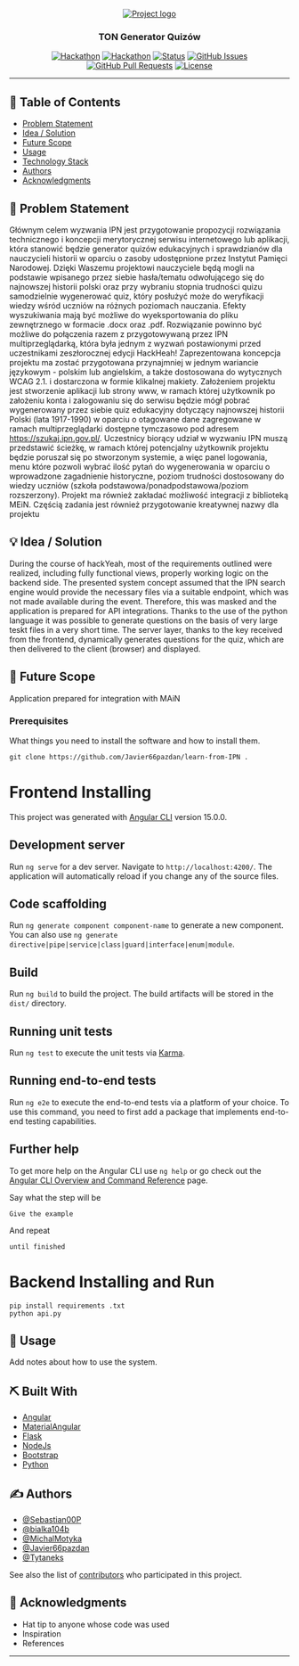<p align="center">
  <a href="" rel="noopener">
 <img src="https://i.imgur.com/AZ2iWek.png" alt="Project logo"></a>
</p>
<h3 align="center">TON Generator Quizów</h3>

<div align="center">

[![Hackathon](https://wsiz.edu.pl/wp-content/uploads/2022/03/PL_main-1.svg)](https://wsiz.edu.pl/wp-content/uploads/2022/03/PL_main-1.svg)
[![Hackathon](https://img.shields.io/badge/hackathon-name-orange.svg)](http://hackathon.url.com)
[![Status](https://img.shields.io/badge/status-active-success.svg)]()
[![GitHub Issues](https://img.shields.io/github/issues/kylelobo/The-Documentation-Compendium.svg)](https://github.com/kylelobo/The-Documentation-Compendium/issues)
[![GitHub Pull Requests](https://img.shields.io/github/issues-pr/kylelobo/The-Documentation-Compendium.svg)](https://github.com/kylelobo/The-Documentation-Compendium/pulls)
[![License](https://img.shields.io/badge/license-MIT-blue.svg)](LICENSE.md)

</div>

---

## 📝 Table of Contents

- [Problem Statement](#problem_statement)
- [Idea / Solution](#idea)
- [Future Scope](#future_scope)
- [Usage](#usage)
- [Technology Stack](#tech_stack)
- [Authors](#authors)
- [Acknowledgments](#acknowledgments)

## 🧐 Problem Statement <a name = "problem_statement"></a>

Głównym celem wyzwania IPN jest przygotowanie propozycji rozwiązania technicznego i
koncepcji merytorycznej serwisu internetowego lub aplikacji, która stanowić będzie
generator quizów edukacyjnych i sprawdzianów dla nauczycieli historii w oparciu o zasoby
udostępnione przez Instytut Pamięci Narodowej.
Dzięki Waszemu projektowi nauczyciele będą mogli na podstawie wpisanego przez siebie
hasła/tematu odwołującego się do najnowszej historii polski oraz przy wybraniu stopnia
trudności quizu samodzielnie wygenerować quiz, który posłużyć może do weryfikacji wiedzy
wśród uczniów na różnych poziomach nauczania. Efekty wyszukiwania mają być możliwe do
wyeksportowania do pliku zewnętrznego w formacie .docx oraz .pdf. Rozwiązanie powinno
być możliwe do połączenia razem z przygotowywaną przez IPN multiprzeglądarką, która
była jednym z wyzwań postawionymi przed uczestnikami zeszłorocznej edycji HackHeah!
Zaprezentowana koncepcja projektu ma zostać przygotowana przynajmniej w jednym
wariancie językowym - polskim lub angielskim, a także dostosowana do wytycznych WCAG
2.1. i dostarczona w formie klikalnej makiety. Założeniem projektu jest stworzenie aplikacji
lub strony www, w ramach której użytkownik po założeniu konta i zalogowaniu się do
serwisu będzie mógł pobrać wygenerowany przez siebie quiz edukacyjny dotyczący
najnowszej historii Polski (lata 1917-1990) w oparciu o otagowane dane zagregowane w
ramach multiprzeglądarki dostępne tymczasowo pod adresem https://szukaj.ipn.gov.pl/.
Uczestnicy biorący udział w wyzwaniu IPN muszą przedstawić ścieżkę, w ramach której
potencjalny użytkownik projektu będzie poruszał się po stworzonym systemie, a więc panel
logowania, menu które pozwoli wybrać ilość pytań do wygenerowania w oparciu o
wprowadzone zagadnienie historyczne, poziom trudności dostosowany do wiedzy uczniów
(szkoła podstawowa/ponadpodstawowa/poziom rozszerzony). Projekt ma również zakładać
możliwość integracji z biblioteką MEiN.
Częścią zadania jest również przygotowanie kreatywnej nazwy dla projektu

## 💡 Idea / Solution <a name = "idea"></a>

During the course of hackYeah, most of the requirements outlined were realized, including fully functional views, properly working logic on the backend side.
The presented system concept assumed that the IPN search engine would provide the necessary files via a suitable endpoint, which was not made available during the event. Therefore, this was masked and the application is prepared for API integrations. Thanks to the use of the python language it was possible to generate questions on the basis of very large teskt files in a very short time.
The server layer, thanks to the key received from the frontend, dynamically generates questions for the quiz, which are then delivered to the client (browser) and displayed.

## 🚀 Future Scope <a name = "future_scope"></a>

Application prepared for integration with MAiN


### Prerequisites

What things you need to install the software and how to install them.

```
git clone https://github.com/Javier66pazdan/learn-from-IPN .
```

# Frontend Installing

This project was generated with [Angular CLI](https://github.com/angular/angular-cli) version 15.0.0.

## Development server

Run `ng serve` for a dev server. Navigate to `http://localhost:4200/`. The application will automatically reload if you change any of the source files.

## Code scaffolding

Run `ng generate component component-name` to generate a new component. You can also use `ng generate directive|pipe|service|class|guard|interface|enum|module`.

## Build

Run `ng build` to build the project. The build artifacts will be stored in the `dist/` directory.

## Running unit tests

Run `ng test` to execute the unit tests via [Karma](https://karma-runner.github.io).

## Running end-to-end tests

Run `ng e2e` to execute the end-to-end tests via a platform of your choice. To use this command, you need to first add a package that implements end-to-end testing capabilities.

## Further help

To get more help on the Angular CLI use `ng help` or go check out the [Angular CLI Overview and Command Reference](https://angular.io/cli) page.

Say what the step will be

```
Give the example
```

And repeat

```
until finished
```

# Backend Installing and Run
```
pip install requirements .txt
python api.py
```

## 🎈 Usage <a name="usage"></a>

Add notes about how to use the system.

## ⛏️ Built With <a name = "tech_stack"></a>

- [Angular](https://angular.io/)
- [MaterialAngular](https://material.angular.io/) 
- [Flask](https://flask.palletsprojects.com/en/2.2.x/) 
- [NodeJs](https://nodejs.org/en/)
- [Bootstrap](https://getbootstrap.com/docs/4.6/getting-started/introduction/)
- [Python](https://www.python.org/)

## ✍️ Authors <a name = "authors"></a>

- [@Sebastian00P](https://github.com/Sebastian00P) 
- [@bialka104b](https://github.com/bialka104b) 
- [@MichalMotyka](https://github.com/MichalMotyka) 
- [@Javier66pazdan](https://github.com/Javier66pazdan) 
- [@Tytaneks](https://github.com/Tytaneks) 

See also the list of [contributors](https://github.com/kylelobo/The-Documentation-Compendium/contributors)
who participated in this project.

## 🎉 Acknowledgments <a name = "acknowledgments"></a>

- Hat tip to anyone whose code was used
- Inspiration
- References

-----------------------------------------------------



